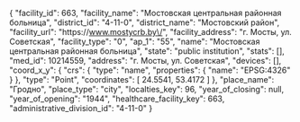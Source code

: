{
    "facility_id": 663,
    "facility_name": "Мостовская центральная районная больница",
    "district_id": "4-11-0",
    "district_name": "Мостовский район",
    "facility_url": "https:\/\/www.mostycrb.by\/",
    "facility_address": "г. Мосты, ул. Советская",
    "facility_type": "0",
    "ap_1": "55",
    "name": "Мостовская центральная районная больница",
    "state": "public institution",
    "stats": [],
    "med_id": 10214559,
    "address": "г. Мосты, ул. Советская",
    "devices": [],
    "coord_x_y": {
        "crs": {
            "type": "name",
            "properties": {
                "name": "EPSG:4326"
            }
        },
        "type": "Point",
        "coordinates": [
            24.5541,
            53.4172
        ]
    },
    "place_name": "Гродно",
    "place_type": "city",
    "localties_key": 96,
    "year_of_closing": null,
    "year_of_opening": "1944",
    "healthcare_facility_key": 663,
    "administrative_division_id": "4-11-0"
}
